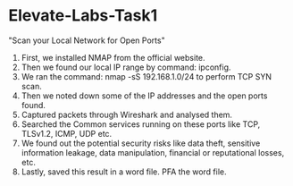 # Elevate-Labs-Task1
"Scan your Local Network for Open Ports"

1. First, we installed NMAP from the official website. 
2. Then we found our local IP range by command: ipconfig. 
3. We ran the command: nmap -sS 192.168.1.0/24 to perform TCP SYN scan.
4. Then we noted down some of the IP addresses and the open ports found.
5. Captured packets through Wireshark and analysed them.
6. Searched the Common services running on these ports like TCP, TLSv1.2, ICMP, UDP etc.
7. We found out the potential security risks like data theft, sensitive information leakage, data manipulation, financial or reputational losses, etc.
8. Lastly, saved this result in a word file.
PFA the word file.
